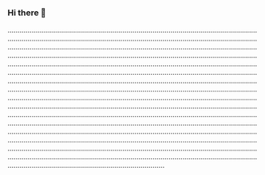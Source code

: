 ### Hi there 👋

..............................................................................................................................................................................................................................................................................................................................................................................................................................................................................................................................................................................................................................................................................................................................................................................................................................................................................................................................................................................................................................................................................................................................................................................................................................................................................................................................................................................................................................................................................................................................................................................................................................................................................................................................................................................................................................................................................................................................................................................................................................................................................................................................................